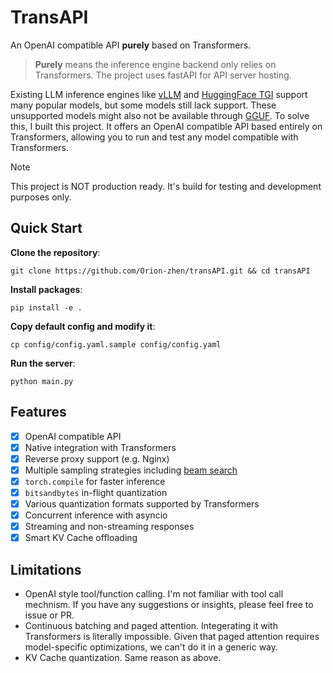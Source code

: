 # TransAPI

An OpenAI compatible API **purely** based on Transformers.

> **Purely** means the inference engine backend only relies on Transformers. The project uses fastAPI for API server hosting.

Existing LLM inference engines like [vLLM](https://docs.vllm.ai/en/latest/) and [HuggingFace TGI](https://huggingface.co/docs/text-generation-inference/index) support many popular models, but some models still lack support. These unsupported models might also not be available through [GGUF](https://github.com/ggml-org/llama.cpp). To solve this, I built this project. It offers an OpenAI compatible API based entirely on Transformers, allowing you to run and test any model compatible with Transformers.

> [!NOTE]
> This project is NOT production ready. It's build for testing and development purposes only.

## Quick Start

**Clone the repository**:

```shell
git clone https://github.com/Orion-zhen/transAPI.git && cd transAPI
```

**Install packages**:

```shell
pip install -e .
```

**Copy default config and modify it**:

```shell
cp config/config.yaml.sample config/config.yaml
```

**Run the server**:

```shell
python main.py
```

## Features

- [x] OpenAI compatible API
- [x] Native integration with Transformers
- [x] Reverse proxy support (e.g. Nginx)
- [x] Multiple sampling strategies including [beam search](https://huggingface.co/docs/transformers/main/en/generation_strategies#beam-search)
- [x] `torch.compile` for faster inference
- [x] `bitsandbytes` in-flight quantization
- [x] Various quantization formats supported by Transformers
- [x] Concurrent inference with asyncio
- [x] Streaming and non-streaming responses
- [x] Smart KV Cache offloading

## Limitations

- OpenAI style tool/function calling. I'm not familiar with tool call mechnism. If you have any suggestions or insights, please feel free to issue or PR.
- Continuous batching and paged attention. Integerating it with Transformers is literally impossible. Given that paged attention requires model-specific optimizations, we can't do it in a generic way.
- KV Cache quantization. Same reason as above.
